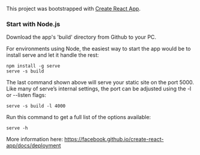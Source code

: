 This project was bootstrapped with [Create React App](https://github.com/facebook/create-react-app).

### Start with Node.js

Download the app's 'build' directory from Github to your PC.

For environments using Node, the easiest way to start the app would be to install serve and let it handle the rest:

    npm install -g serve
    serve -s build
    
The last command shown above will serve your static site on the port 5000. Like many of serve’s internal settings, the port can be adjusted using the -l or --listen flags:

    serve -s build -l 4000
    
Run this command to get a full list of the options available:

    serve -h

More information here: https://facebook.github.io/create-react-app/docs/deployment


